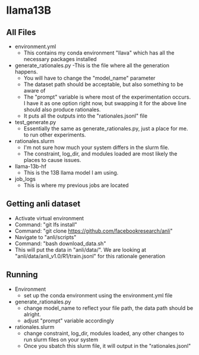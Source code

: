 # llama13B

## All Files
- environment.yml
  - This contains my conda environment "llava" which has all the necessary packages installed
- generate_rationales.py
  -This is the file where all the generation happens.
    - You will have to change the "model_name" parameter
    - The dataset path should be acceptable, but also something to be aware of
    - The "prompt" variable is where most of the experimentation occurs. I have it as one option right now, but swapping it for the above line should also produce rationales.
    - It puts all the outputs into the "rationales.jsonl" file
- test_generate.py
  - Essentially the same as generate_rationales.py, just a place for me. to run other experiments.
- rationales.slurm
  - I'm not sure how much your system differs in the slurm file.
  - The constraint, log_dir, and modules loaded are most likely the places to cause issues.
- llama-13b-hf
  - This is the 13B llama model I am using.
- job_logs
  - This is where my previous jobs are located

## Getting anli dataset
- Activate virtual environment
- Command: "git lfs install"
- Command: "git clone https://github.com/facebookresearch/anli"
- Navigate to "anli/scripts"
- Command: "bash download_data.sh"
- This will put the data in "anli/data/". We are looking at "anli/data/anli_v1.0/R1/train.jsonl" for this rationale generation

## Running
- Environment
  - set up the conda environment using the environment.yml file
- generate_rationales.py
  - change model_name to reflect your file path, the data path should be alright.
  - adjust "prompt" variable accordingly
- rationales.slurm
  - change constraint, log_dir, modules loaded, any other changes to run slurm files on your system
  - Once you sbatch this slurm file, it will output in the "rationales.jsonl"
